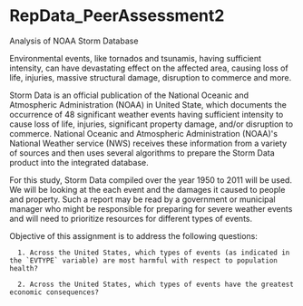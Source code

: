 RepData_PeerAssessment2
=======================

Analysis of NOAA Storm Database

Environmental events, like tornados and tsunamis, having sufficient intensity, can have devastating effect on the affected area, causing loss of life, injuries, massive structural damage, disruption to commerce and more.

Storm Data is an official publication of the National Oceanic and Atmospheric Administration (NOAA) in United State, which documents the occurrence of 48 significant weather events having sufficient intensity to cause loss of life, injuries, significant property damage, and/or disruption to commerce. National Oceanic and Atmospheric Administration (NOAA)'s National Weather service (NWS) receives these information from a variety of sources and then uses several algorithms to prepare the Storm Data product into the integrated database. 

For this study, Storm Data compiled over the year 1950 to 2011 will be used. We will be looking at the each event and the damages it caused to people and property. Such a report may be read by a government or municipal manager who might be responsible for preparing for severe weather events and will need to prioritize resources for different types of events.

Objective of this assignment is to address the following questions:

      1. Across the United States, which types of events (as indicated in the `EVTYPE` variable) are most harmful with respect to population health?
  
      2. Across the United States, which types of events have the greatest economic consequences?
